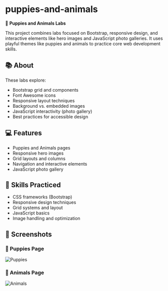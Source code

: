 # puppies-and-animals

🐶 **Puppies and Animals Labs**

This project combines labs focused on Bootstrap, responsive design, and interactive elements like hero images and JavaScript photo galleries. It uses playful themes like puppies and animals to practice core web development skills.

## 📚 About

These labs explore:

- Bootstrap grid and components
- Font Awesome icons
- Responsive layout techniques
- Background vs. embedded images
- JavaScript interactivity (photo gallery)
- Best practices for accessible design

## 💻 Features

- Puppies and Animals pages
- Responsive hero images
- Grid layouts and columns
- Navigation and interactive elements
- JavaScript photo gallery

## 🚀 Skills Practiced

- CSS frameworks (Bootstrap)
- Responsive design techniques
- Grid systems and layout
- JavaScript basics
- Image handling and optimization

## 📸 Screenshots

### 🐾 Puppies Page  
![Puppies](images/puppies.png)

### 🐾 Animals Page  
![Animals](images/animals.png)
